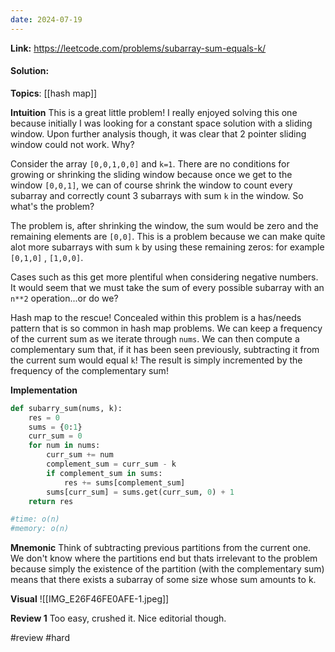 ```yaml
---
date: 2024-07-19
---
```

**Link:** https://leetcode.com/problems/subarray-sum-equals-k/
#### Solution:

**Topics**: [[hash map]]

**Intuition**
This is a great little problem! I really enjoyed solving this one because initially I was looking for a constant space solution with a sliding window. Upon further analysis though, it was clear that 2 pointer sliding window could not work. Why?

Consider the array `[0,0,1,0,0]` and `k=1`. There are no conditions for growing or shrinking the sliding window because once we get to the window `[0,0,1]`, we can of course shrink the window to count every subarray and correctly count 3 subarrays with sum `k` in the window.  So what's the problem? 

The problem is, after shrinking the window, the sum would be zero and the remaining elements are `[0,0]`. This is a problem because we can make quite alot more subarrays with sum `k` by using these remaining zeros: for example `[0,1,0]` , `[1,0,0]`. 

Cases such as this get more plentiful when considering negative numbers. It would seem that we must take the sum of every possible subarray with an `n**2` operation...or do we?

Hash map to the rescue! Concealed within this problem is a has/needs pattern that is so common in hash map problems. We can keep a frequency of the current sum as we iterate through `nums`. We can then compute a complementary sum that, if it has been seen previously, subtracting it from the current sum would equal `k`! The result is simply incremented by the frequency of the complementary sum! 

**Implementation**
```python
def subarry_sum(nums, k):
	res = 0
	sums = {0:1}
	curr_sum = 0
	for num in nums:
		curr_sum += num
		complement_sum = curr_sum - k
		if complement_sum in sums:
			res += sums[complement_sum]
		sums[curr_sum] = sums.get(curr_sum, 0) + 1
	return res

#time: o(n)
#memory: o(n)
```

**Mnemonic**
Think of subtracting previous partitions from the current one. We don't know where the partitions end but thats irrelevant to the problem because simply the existence of the partition (with the complementary sum) means that there exists a subarray of some size whose sum amounts to k. 

**Visual** 
![[IMG_E26F46FE0AFE-1.jpeg]]

**Review 1**
Too easy, crushed it. Nice editorial though.

#review 
#hard 
